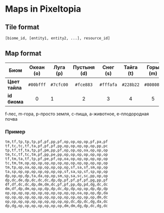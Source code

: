 # Maps in Pixeltopia
## Tile format
```python
[biome_id, [entity1, entity2, ...], resource_id]
```

## Map format
|     Биом     |Океан (o)|Луга (p) |Пустыня (d)|Снег (s) |Тайга (t)|Горы (m) |
|--------------|:-------:|---------|:---------:|:-------:|:-------:|:-------:|
|**Цвет тайла**|`#00bfff`|`#7cfc00`|`#fce883`  |`#fffafa`|`#228b22`|`#808080`|
| **id биома** |    0    |    1    |     2     |    3    |    4    |    5    |

f-лес, m-гора, p-просто земля, c-пища, a-животное, e-плодородная почва

### Пример
```csv
tm,tf,tp,tp,tp,pf,pf,pp,pf,op,op,op,op,pf,pa,pf
tf,tc,tc,tf,ta,pf,pf,pf,pp,op,op,op,op,op,pp,pc
tp,tf,tf,ta,tp,pf,pm,pp,pf,op,op,op,oa,op,op,op
tm,tc,tf,tc,tm,pf,pp,pe,pp,op,op,op,op,op,op,op
tf,tm,ta,tf,tp,pf,pe,pf,op,oa,op,op,op,op,op,op
tc,tm,tm,op,op,op,op,op,op,op,op,op,op,op,op,op
tm,tp,op,oa,op,op,op,op,op,op,sf,sa,sf,sm,op,op
ta,sp,op,op,op,op,op,op,op,sf,sa,sp,sf,sp,op,op
dp,op,op,dp,ta,da,op,op,sm,sp,sa,sc,sc,pp,op,op
dp,dc,de,dp,dc,dc,dc,dp,dp,pf,pf,pf,pf,pg,pp,pf
df,df,dc,dc,dp,dm,dm,dc,pf,pf,pp,dp,pd,dg,dc,dc
dm,df,dp,dm,op,op,dp,dp,dc,dp,dp,op,op,dp,dp,dp
op,op,op,op,op,op,op,op,op,op,op,oa,op,op,dp,da
op,op,op,op,op,op,op,op,op,op,op,op,op,op,dm,dc
op,op,op,op,op,op,op,op,op,op,dc,dp,dc,dg,da,dc
dp,dg,op,op,op,op,op,op,op,dm,dm,dg,dp,dc,dg,dc
```
